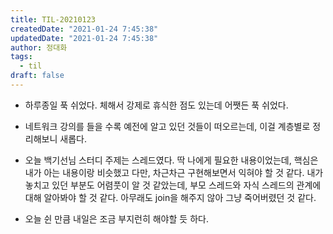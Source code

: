 ```yaml
---
title: TIL-20210123
createdDate: "2021-01-24 7:45:38"
updatedDate: "2021-01-24 7:45:38"
author: 정대화
tags:
  - til
draft: false
---
```


- 하루종일 푹 쉬었다. 체해서 강제로 휴식한 점도 있는데 어쨋든 푹 쉬었다.

- 네트워크 강의를 들을 수록 예전에 알고 있던 것들이 떠오르는데, 이걸 계층별로 정리해보니 새롭다.

- 오늘 백기선님 스터디 주제는 스레드였다. 딱 나에게 필요한 내용이었는데, 핵심은 내가 아는 내용이랑 비슷했고 다만, 차근차근 구현해보면서 익혀야 할 것 같다. 내가 놓치고 있던 부분도 어렴풋이 알 것 같았는데, 부모 스레드와 자식 스레드의 관계에 대해 알아봐야 할 것 같다. 아무래도 join을 해주지 않아 그냥 죽어버렸던 것 같다.

- 오늘 쉰 만큼 내일은 조금 부지런히 해야할 듯 하다.
